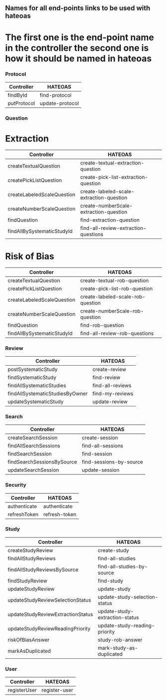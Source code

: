 ## Names for all end-points links to be used with hateoas

# The first one is the end-point name in the controller the second one is how it should be named in hateoas


### Protocol
| Controller  | HATEOAS         |
|-------------|-----------------|
| findById    | find-protocol   |
| putProtocol | update-protocol |


### Question
# Extraction
| Controller                 | HATEOAS                                  |
|----------------------------|------------------------------------------|
| createTextualQuestion      | create-textual-extraction-question       |
| createPickListQuestion     | create-pick-list-extraction-question     |
| createLabeledScaleQuestion | create-labeled-scale-extraction-question |
| createNumberScaleQuestion  | create-numberScale-extraction-question   |
| findQuestion               | find-extraction-question                 |
| findAllBySystematicStudyId | find-all-review-extraction-questions     |
# Risk of Bias
| Controller                 | HATEOAS                           |
|----------------------------|-----------------------------------|
| createTextualQuestion      | create-textual-rob-question       |
| createPickListQuestion     | create-pick-list-rob-question     |
| createLabeledScaleQuestion | create-labeled-scale-rob-question |
| createNumberScaleQuestion  | create-numberScale-rob-question   |
| findQuestion               | find-rob-question                 |
| findAllBySystematicStudyId | find-all-review-rob-questions     |


### Review
| Controller                      | HATEOAS          |
|---------------------------------|------------------|
| postSystematicStudy             | create-review    |
| findSystematicStudy             | find-review      |
| findAllSystematicStudies        | find-all-reviews |
| findAllSystematicStudiesByOwner | find-my-reviews  |
| updateSystematicStudy           | update-review    |


### Search
| Controller                 | HATEOAS                 |
|----------------------------|-------------------------|
| createSearchSession        | create-session          |
| findAllSearchSessions      | find-all-sessions       |
| findSearchSession          | find-session            |
| findSearchSessionsBySource | find-sessions-by-source |
| updateSearchSession        | update-session          |


### Security
| Controller   | HATEOAS       |
|--------------|---------------|
| authenticate | authenticate  |
| refreshToken | refresh-token |


### Study
| Controller                        | HATEOAS                        |
|-----------------------------------|--------------------------------|
| createStudyReview                 | create-study                   |
| findAllStudyReviews               | find-all-studies               |
| findAllStudyReviewsBySource       | find-all-studies-by-source     |
| findStudyReview                   | find-study                     |
| updateStudyReview                 | update-study                   |
| updateStudyReviewSelectionStatus  | update-study-selection-status  |
| updateStudyReviewExtractionStatus | update-study-extraction-status |
| updateStudyReviewReadingPriority  | update-study-reading-priority  |
| riskOfBiasAnswer                  | study-rob-answer               |
| markAsDuplicated                  | mark-study-as-duplicated       |


### User
| Controller   | HATEOAS       |
|--------------|---------------|
| registerUser | register-user |

